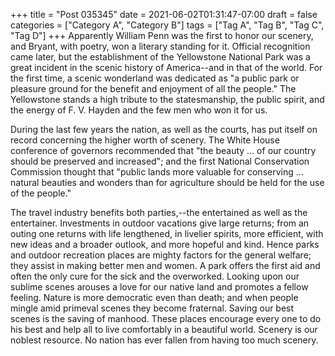 +++
title = "Post 035345"
date = 2021-06-02T01:31:47-07:00
draft = false
categories = ["Category A", "Category B"]
tags = ["Tag A", "Tag B", "Tag C", "Tag D"]
+++
Apparently William Penn was the first to honor our scenery, and Bryant, with poetry, won a literary standing for it. Official recognition came later, but the establishment of the Yellowstone National Park was a great incident in the scenic history of America--and in that of the world. For the first time, a scenic wonderland was dedicated as "a public park or pleasure ground for the benefit and enjoyment of all the people." The Yellowstone stands a high tribute to the statesmanship, the public spirit, and the energy of F. V. Hayden and the few men who won it for us.

During the last few years the nation, as well as the courts, has put itself on record concerning the higher worth of scenery. The White House conference of governors recommended that "the beauty ... of our country should be preserved and increased"; and the first National Conservation Commission thought that "public lands more valuable for conserving ... natural beauties and wonders than for agriculture should be held for the use of the people."

The travel industry benefits both parties,--the entertained as well as the entertainer. Investments in outdoor vacations give large returns; from an outing one returns with life lengthened, in livelier spirits, more efficient, with new ideas and a broader outlook, and more hopeful and kind. Hence parks and outdoor recreation places are mighty factors for the general welfare; they assist in making better men and women. A park offers the first aid and often the only cure for the sick and the overworked. Looking upon our sublime scenes arouses a love for our native land and promotes a fellow feeling. Nature is more democratic even than death; and when people mingle amid primeval scenes they become fraternal. Saving our best scenes is the saving of manhood. These places encourage every one to do his best and help all to live comfortably in a beautiful world. Scenery is our noblest resource. No nation has ever fallen from having too much scenery.
